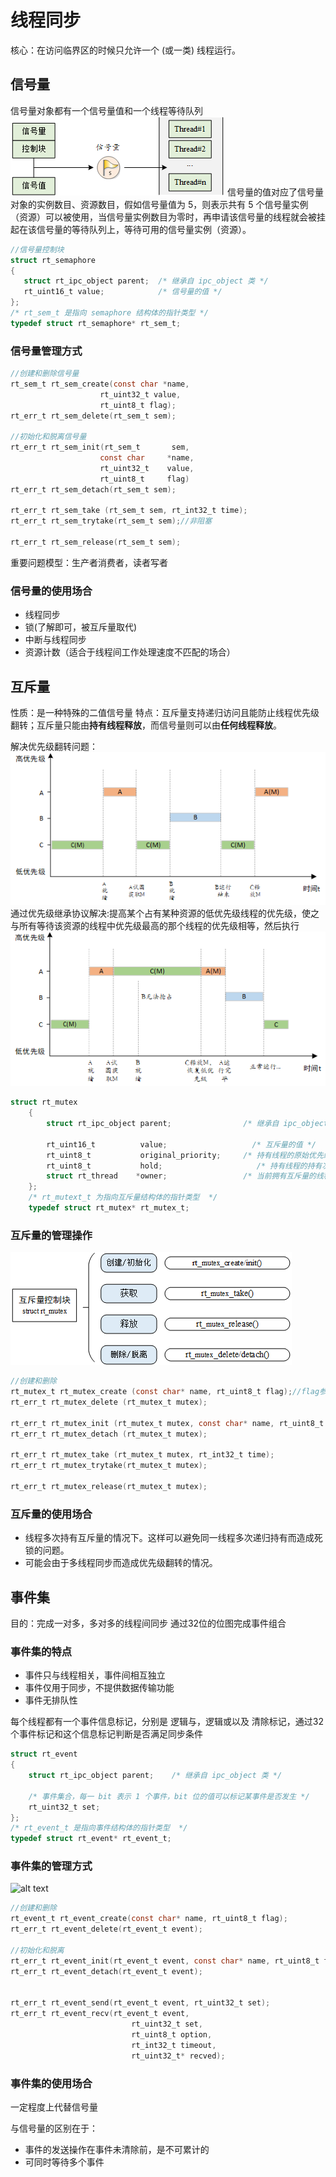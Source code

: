 # 线程同步

核心：在访问临界区的时候只允许一个 (或一类) 线程运行。

## 信号量
信号量对象都有一个信号量值和一个线程等待队列
![alt text](./image/信号量工作机制.png)
信号量的值对应了信号量对象的实例数目、资源数目，假如信号量值为 5，则表示共有 5 个信号量实例（资源）可以被使用，当信号量实例数目为零时，再申请该信号量的线程就会被挂起在该信号量的等待队列上，等待可用的信号量实例（资源）。

```c
//信号量控制块
struct rt_semaphore
{
   struct rt_ipc_object parent;  /* 继承自 ipc_object 类 */
   rt_uint16_t value;            /* 信号量的值 */
};
/* rt_sem_t 是指向 semaphore 结构体的指针类型 */
typedef struct rt_semaphore* rt_sem_t;
```

### 信号量管理方式
```c
//创建和删除信号量
rt_sem_t rt_sem_create(const char *name,
                    rt_uint32_t value,
                    rt_uint8_t flag);
rt_err_t rt_sem_delete(rt_sem_t sem);

//初始化和脱离信号量
rt_err_t rt_sem_init(rt_sem_t       sem,
                    const char     *name,
                    rt_uint32_t    value,
                    rt_uint8_t     flag)
rt_err_t rt_sem_detach(rt_sem_t sem);

rt_err_t rt_sem_take (rt_sem_t sem, rt_int32_t time);
rt_err_t rt_sem_trytake(rt_sem_t sem);//非阻塞

rt_err_t rt_sem_release(rt_sem_t sem);
```

重要问题模型：生产者消费者，读者写者

### 信号量的使用场合
- 线程同步
- 锁(了解即可，被互斥量取代)
- 中断与线程同步
- 资源计数（适合于线程间工作处理速度不匹配的场合）

## 互斥量
性质：是一种特殊的二值信号量
特点：互斥量支持递归访问且能防止线程优先级翻转；互斥量只能由**持有线程释放**，而信号量则可以由**任何线程释放**。

解决优先级翻转问题：
![alt text](./image/优先级翻转问题.png)
通过优先级继承协议解决:提高某个占有某种资源的低优先级线程的优先级，使之与所有等待该资源的线程中优先级最高的那个线程的优先级相等，然后执行
![alt text](./image/优先级继承.png)

```c
struct rt_mutex
    {
        struct rt_ipc_object parent;                /* 继承自 ipc_object 类 */

        rt_uint16_t          value;                   /* 互斥量的值 */
        rt_uint8_t           original_priority;     /* 持有线程的原始优先级 */
        rt_uint8_t           hold;                     /* 持有线程的持有次数   */
        struct rt_thread    *owner;                 /* 当前拥有互斥量的线程 */
    };
    /* rt_mutext_t 为指向互斥量结构体的指针类型  */
    typedef struct rt_mutex* rt_mutex_t;

```

### 互斥量的管理操作
![alt text](./image/互斥量的管理.png)

```c
//创建和删除
rt_mutex_t rt_mutex_create (const char* name, rt_uint8_t flag);//flag参数已作废
rt_err_t rt_mutex_delete (rt_mutex_t mutex);

rt_err_t rt_mutex_init (rt_mutex_t mutex, const char* name, rt_uint8_t flag);
rt_err_t rt_mutex_detach (rt_mutex_t mutex);

rt_err_t rt_mutex_take (rt_mutex_t mutex, rt_int32_t time);
rt_err_t rt_mutex_trytake(rt_mutex_t mutex);

rt_err_t rt_mutex_release(rt_mutex_t mutex);

```

### 互斥量的使用场合
- 线程多次持有互斥量的情况下。这样可以避免同一线程多次递归持有而造成死锁的问题。
- 可能会由于多线程同步而造成优先级翻转的情况。


## 事件集
目的：完成一对多，多对多的线程间同步
通过32位的位图完成事件组合

### 事件集的特点
- 事件只与线程相关，事件间相互独立
- 事件仅用于同步，不提供数据传输功能
- 事件无排队性

每个线程都有一个事件信息标记，分别是 逻辑与，逻辑或以及 清除标记，通过32个事件标记和这个信息标记判断是否满足同步条件

```c
struct rt_event
{
    struct rt_ipc_object parent;    /* 继承自 ipc_object 类 */

    /* 事件集合，每一 bit 表示 1 个事件，bit 位的值可以标记某事件是否发生 */
    rt_uint32_t set;
};
/* rt_event_t 是指向事件结构体的指针类型  */
typedef struct rt_event* rt_event_t;
```

### 事件集的管理方式
![alt text](image.png)

```c
//创建和删除
rt_event_t rt_event_create(const char* name, rt_uint8_t flag);
rt_err_t rt_event_delete(rt_event_t event);

//初始化和脱离
rt_err_t rt_event_init(rt_event_t event, const char* name, rt_uint8_t flag);
rt_err_t rt_event_detach(rt_event_t event);


rt_err_t rt_event_send(rt_event_t event, rt_uint32_t set);
rt_err_t rt_event_recv(rt_event_t event,
                           rt_uint32_t set,
                           rt_uint8_t option,
                           rt_int32_t timeout,
                           rt_uint32_t* recved);
```

### 事件集的使用场合
一定程度上代替信号量

与信号量的区别在于：
- 事件的发送操作在事件未清除前，是不可累计的
- 可同时等待多个事件








